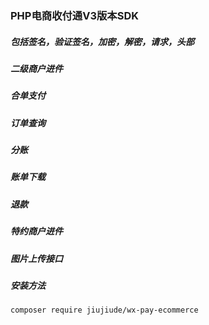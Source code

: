 ### PHP电商收付通V3版本SDK

##### 包括签名，验证签名，加密，解密，请求，头部

##### 二级商户进件

##### 合单支付

##### 订单查询

##### 分账

##### 账单下载

##### 退款

##### 特约商户进件

##### 图片上传接口

##### 安装方法

    composer require jiujiude/wx-pay-ecommerce

